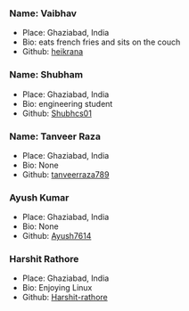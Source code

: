 ### **Name: Vaibhav**
- Place: Ghaziabad, India
- Bio: eats french fries and sits on the couch
- Github: [heikrana](https://www.github.com/heikrana)

### **Name: Shubham**
- Place: Ghaziabad, India 
- Bio: engineering student
- Github: [Shubhcs01](https://github.com/Shubhcs01)

### **Name: Tanveer Raza**
- Place: Ghaziabad, India
- Bio: None
- Github: [tanveerraza789](https://www.github.com/tanveerraza789)

### **Ayush Kumar**
- Place: Ghaziabad, India
- Bio: None
- Github: [Ayush7614](https://www.github.com/Ayush7614)

### **Harshit Rathore**
- Place: Ghaziabad, India
- Bio: Enjoying Linux
- Github: [Harshit-rathore](https://github.com/Harshit-rathore)
